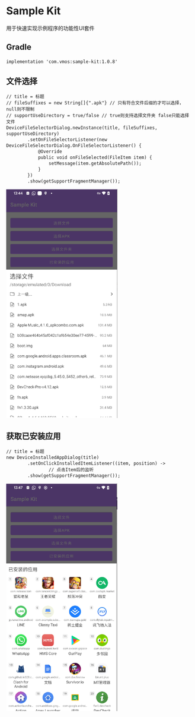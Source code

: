 # Sample Kit

用于快速实现示例程序的功能性UI套件



## Gradle

```
implementation 'com.vmos:sample-kit:1.0.8'
```



## 文件选择

```
// title = 标题
// fileSuffixes = new String[]{".apk"} // 只有符合文件后缀的才可以选择，null则不限制
// supportUseDirectory = true/false // true则支持选择文件夹 false只能选择文件
DeviceFileSelectorDialog.newInstance(title, fileSuffixes, supportUseDirectory)
        .setOnFileSelectorListener(new DeviceFileSelectorDialog.OnFileSelectorListener() {
            @Override
            public void onFileSelected(FileItem item) {
                setMessage(item.getAbsolutePath());
            }
        })
        .show(getSupportFragmentManager());
```

<img src="images/1.png" width="300" />

## 获取已安装应用

```
// title = 标题
new DeviceInstalledAppDialog(title)
        .setOnClickInstalledItemListener((item, position) ->
                // 点击Item后的监听
        .show(getSupportFragmentManager());
```

<img src="images/2.png" width="300" />